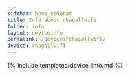 ```yaml
---
sidebar: home_sidebar
title: Info about chagallwifi
folder: info
layout: deviceinfo
permalink: /devices/chagallwifi/
device: chagallwifi
---
```

{% include templates/device_info.md %}
